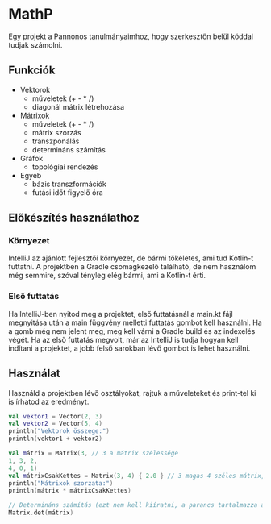 # MathP

Egy projekt a Pannonos tanulmányaimhoz, hogy szerkesztőn belül kóddal tudjak számolni.

## Funkciók

- Vektorok
  - műveletek (+ - * /)
  - diagonál mátrix létrehozása
- Mátrixok
  - műveletek (+ - * /)
  - mátrix szorzás
  - transzponálás
  - determináns számítás
- Gráfok
  - topológiai rendezés
- Egyéb
  - bázis transzformációk
  - futási időt figyelő óra

## Előkészítés használathoz

### Környezet

IntelliJ az ajánlott fejlesztői környezet, de bármi tökéletes, ami tud Kotlin-t futtatni. A projektben a Gradle csomagkezelő található, de nem használom még semmire, szóval tényleg elég bármi, ami a Kotlin-t érti.

### Első futtatás

Ha IntelliJ-ben nyitod meg a projektet, első futtatásnál a main.kt fájl megnyitása után a main függvény melletti futtatás gombot kell használni. Ha a gomb még nem jelent meg, meg kell várni a Gradle build és az indexelés végét. Ha az első futtatás megvolt, már az IntelliJ is tudja hogyan kell indítani a projektet, a jobb felső sarokban lévő gombot is lehet használni.

## Használat

Használd a projektben lévő osztályokat, rajtuk a műveleteket és print-tel ki is írhatod az eredményt.

```kotlin
val vektor1 = Vector(2, 3)
val vektor2 = Vector(5, 4)
println("Vektorok összege:")
println(vektor1 + vektor2)

val mátrix = Matrix(3, // 3 a mátrix szélessége
1, 3, 2,
4, 0, 1)
val mátrixCsakKettes = Matrix(3, 4) { 2.0 } // 3 magas 4 széles mátrix, aminek minden eleme 2
println("Mátrixok szorzata:")
println(mátrix * mátrixCsakKettes)

// Determináns számítás (ezt nem kell kiíratni, a parancs tartalmazza a kiíratást)
Matrix.det(mátrix)
```

